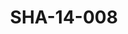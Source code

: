 ---
pid: SHA-14-008
title: SHA-14-008
language: en
original_label: 
rights: Sharhabil Ahmed
location_of_original: Sharhabil Ahmed
photographer_or_studio: 
scanned_from: photograph 8 by 11
_date: '1965'
location: Tunisia
description: 'Sharhabil Ahmed Kamil Hussain and Hassan Saroji dancing a traditional
  dance '
additional_notes: 
permission_display: 'yes'
on_server: 'no'
on_website: 'no'
permalink: /photopages/en/SHA-14-008
layout: photo-page
---